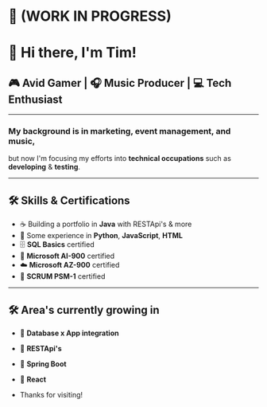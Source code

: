 # 🚧 (WORK IN PROGRESS)

# 👋 Hi there, I'm Tim!

## 🎮 Avid **Gamer** | 🎧 **Music Producer** | 💻 **Tech Enthusiast**

---

### My background is in **marketing**, **event management**, and **music**,  
but now I'm focusing my efforts into **technical occupations** such as  
**developing** & **testing**.

---

## 🛠️ Skills & Certifications

- ☕ Building a portfolio in **Java** with RESTApi's & more
- 🐍 Some experience in **Python**, **JavaScript**, **HTML**
- 🗄️ **SQL Basics** certified
- 🤖 **Microsoft AI-900** certified
- ☁️ **Microsoft AZ-900** certified
- 🤝 **SCRUM PSM-1** certified

---

## 🛠️ Area's currently growing in

- 🧠 **Database x App integration**
- 🧠 **RESTApi's**
- 🧠 **Spring Boot**
- 🧠 **React**

- Thanks for visiting! 
